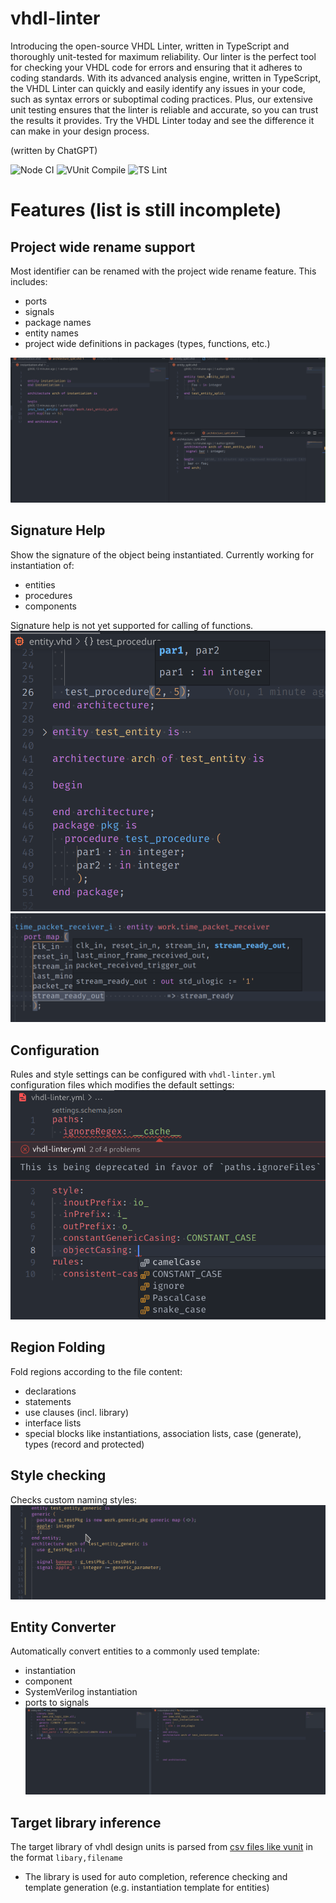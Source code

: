 # vhdl-linter
Introducing the open-source VHDL Linter, written in TypeScript and thoroughly unit-tested for maximum reliability. Our linter is the perfect tool for checking your VHDL code for errors and ensuring that it adheres to coding standards. With its advanced analysis engine, written in TypeScript, the VHDL Linter can quickly and easily identify any issues in your code, such as syntax errors or suboptimal coding practices. Plus, our extensive unit testing ensures that the linter is reliable and accurate, so you can trust the results it provides. Try the VHDL Linter today and see the difference it can make in your design process.

(written by ChatGPT)

![Node CI](https://github.com/vhdl-linter/vhdl-linter/actions/workflows/node.js.yml/badge.svg?branch=main)
![VUnit Compile](https://github.com/vhdl-linter/vhdl-linter/actions/workflows/vunit_compile.yml/badge.svg?branch=main)
![TS Lint](https://github.com/vhdl-linter/vhdl-linter/actions/workflows/tslint.yml/badge.svg?branch=main)

# Features (list is still incomplete)
## Project wide rename support
Most identifier can be renamed with the project wide rename feature.
This includes:
- ports
- signals
- package names
- entity names
- project wide definitions in packages (types, functions, etc.)

![rename](./doc/rename.gif)

## Signature Help
Show the signature of the object being instantiated.
Currently working for instantiation of:
- entities
- procedures
- components

Signature help is not yet supported for calling of functions.
![signature-helper](./doc/signature-help.png)
![signature-helper-long](./doc/signature-help2.png)

## Configuration
Rules and style settings can be configured with `vhdl-linter.yml` configuration files which modifies the default settings:
![configuration-example](./doc/configuration-example.png)

## Region Folding
Fold regions according to the file content:
- declarations
- statements
- use clauses (incl. library)
- interface lists
- special blocks like instantiations, association lists, case (generate), types (record and protected)

## Style checking
Checks custom naming styles:
![namingStyle](./doc/namingStyle.gif)

## Entity Converter
Automatically convert entities to a commonly used template:
- instantiation
- component
- SystemVerilog instantiation
- ports to signals
![entityConverter](./doc/entityConverter.gif)

## Target library inference
The target library of vhdl design units is parsed from [csv files like vunit](https://vunit.github.io/py/vunit.html#vunit.ui.VUnit.add_source_files_from_csv) in the format
```libary,filename```
- The library is used for auto completion, reference checking and template generation (e.g. instantiation template for entities)